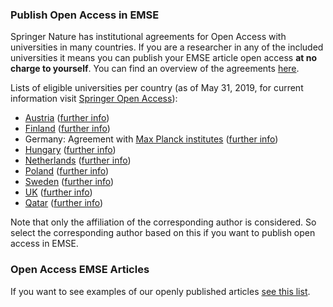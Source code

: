### Publish Open Access in EMSE

Springer Nature has institutional agreements for Open Access with universities in many countries. If you are a researcher in any of the included universities it means you can publish your EMSE article open access **at no charge to yourself**. You can find an overview of the agreements [here](https://www.springer.com/gp/open-access/springer-open-choice/springer-compact).

Lists of eligible universities per country (as of May 31, 2019, for current information visit [Springer Open Access](https://www.springer.com/gp/open-access/springer-open-choice/springer-compact)):
- [Austria](https://www.konsortien.at/ssl/springercompact.asp#institutions) ([further info](https://www.springer.com/gp/open-access/springer-open-choice/springer-compact/agreements-austrian-authors))
- [Finland](https://resource-cms.springernature.com/springer-cms/rest/v1/content/16578540/data/v1) ([further info](https://www.springer.com/gp/open-access/springer-open-choice/springer-compact/agreements-finnish-authors))
- Germany: Agreement with [Max Planck institutes](https://resource-cms.springernature.com/springer-cms/rest/v1/content/836152/data/v6) ([further info](https://www.springer.com/gp/open-access/springer-open-choice/springer-compact/agreements-max-planck-authors))
- [Hungary](https://resource-cms.springernature.com/springer-cms/rest/v1/content/16755254/data/v1) ([further info](https://www.springer.com/gp/open-access/springer-open-choice/springer-compact/agreements-hungarian-authors))
- [Netherlands](https://resource-cms.springernature.com/springer-cms/rest/v1/content/10064952/data/v2) ([further info](https://www.springer.com/gp/open-access/springer-open-choice/springer-compact/agreements-dutch-authors))
- [Poland](https://resource-cms.springernature.com/springer-cms/rest/v1/content/16372558/data/v1) ([further info](https://www.springer.com/gp/open-access/springer-open-choice/springer-compact/agreements-polish-authors))
- [Sweden](https://resource-cms.springernature.com/springer-cms/rest/v1/content/16690846/data/v1) ([further info](https://www.springer.com/gp/open-access/springer-open-choice/springer-compact/agreements-swedish-authors))
- [UK](https://resource-cms.springernature.com/springer-cms/rest/v1/content/16278834/data/v1) ([further info](https://www.springer.com/gp/open-access/springer-open-choice/springer-compact/agreements-uk-authors))
- [Qatar](https://resource-cms.springernature.com/springer-cms/rest/v1/content/16508400/data/v1) ([further info](https://www.springer.com/gp/open-access/springer-open-choice/springer-compact/agreements-qatari-authors))

Note that only the affiliation of the corresponding author is considered. So select the corresponding author based on this if you want to publish open access in EMSE.

### Open Access EMSE Articles

If you want to see examples of our openly published articles [see this list](https://link.springer.com/search?query=&search-within=Journal&facet-journal-id=10664&package=openaccessarticles).
